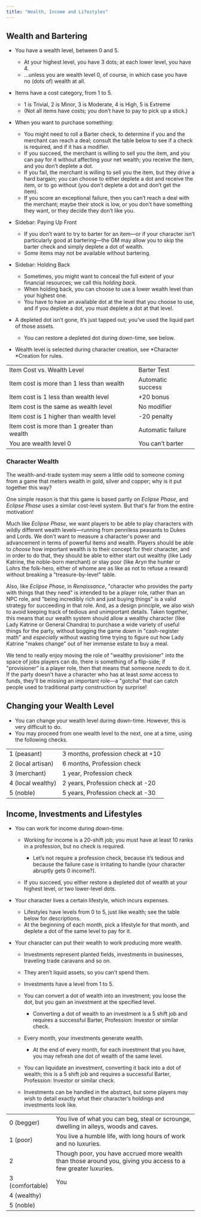```yaml
---
title: "Wealth, Income and Lifestyles"
---
```


## Wealth and Bartering

  - You have a wealth level, between 0 and 5.
    
      - At your highest level, you have 3 dots; at each lower level, you
        have 4.
      - ...unless you are wealth level 0, of course, in which case you
        have no (dots of) wealth at all.

  - Items have a cost category, from 1 to 5.
    
      - 1 is Trivial, 2 is Minor, 3 is Moderate, 4 is High, 5 is Extreme
      - (Not all items have costs; you don’t have to pay to pick up a
        stick.)

  - When you want to purchase something:
    
      - You might need to roll a Barter check, to determine if you and
        the merchant can reach a deal; consult the table below to see if
        a check is required, and if it has a modifier.
      - If you succeed, the merchant is willing to sell you the item,
        and you can pay for it without affecting your net wealth; you
        receive the item, and you don’t deplete a dot.
      - If you fail, the merchant is willing to sell you the item, but
        they drive a hard bargain; you can choose to either deplete a
        dot and receive the item, or to go without (you don’t deplete a
        dot and don’t get the item).
      - If you score an exceptional failure, then you can’t reach a deal
        with the merchant; maybe their stock is low, or you don’t have
        something they want, or they decide they don’t like you.

  - Sidebar: Paying Up Front
    
      - If you don’t want to try to barter for an item—or if your
        character isn’t particularly good at bartering—the GM may allow
        you to skip the barter check and simply deplete a dot of wealth.
      - Some items may not be available without bartering.

  - Sidebar: Holding Back
    
      - Sometimes, you might want to conceal the full extent of your
        financial resources; we call this *holding back*.
      - When holding back, you can choose to use a lower wealth level
        than your highest one.
      - You have to have an available dot at the level that you choose
        to use, and if you deplete a dot, you must deplete a dot at that
        level.

  - A depleted dot isn’t gone, it’s just tapped out; you’ve used the
    liquid part of those assets.
    
      - You can restore a depleted dot during down-time, see below.

  - Wealth level is selected during character creation, see *Character
    *Creation for rules.

|                                              |                   |
| -------------------------------------------- | ----------------- |
| Item Cost vs. Wealth Level                   | Barter Test       |
| Item cost is more than 1 less than wealth    | Automatic success |
| Item cost is 1 less than wealth level        | \+20 bonus        |
| Item cost is the same as wealth level        | No modifier       |
| Item cost is 1 higher than wealth level      | \-20 penalty      |
| Item cost is more than 1 greater than wealth | Automatic failure |
| You are wealth level 0                       | You can’t barter  |

<aside class="designnote">

### Character Wealth

The wealth-and-trade system may seem a little odd to someone coming from a game that meters wealth in gold, silver and copper;
why is it put together this way?

One simple reason is that this game is based partly on *Eclipse Phase*, and *Eclipse Phase* uses a similar cost-level system.
But that's far from the entire motivation!

Much like *Eclipse Phase*, we want players to be able to play characters with wildly different wealth levels&mdash;running from penniless peasants to Dukes and Lords.
We don't want to measure a character's power and advancement in terms of powerful items and wealth.
Players should be able to *choose* how important wealth is to their concept for their character, and in order to do that, they should be able to either start out wealthy (like Lady Katrine, the noble-born merchant) or stay poor (like Aryn the hunter or Lohrs the folk-hero, either of whome are as like as not to refuse a reward) without breaking a "treasure-by-level" table.

Also, like *Eclipse Phase*, in *Renaissance*, "character who provides the party with things that they need" is intended to be a player role, rather than an NPC role, and "being incredibly rich and just buying things" is a valid strategy for succeeding in that role.
And, as a design principle, we also wish to avoid keeping track of tedious and unimportant details.
Taken together, this means that our wealth system should allow a wealthy character (like Lady Katrine or General Chandra) to purchase a wide variety of useful things for the party, without bogging the game down in "cash-register math" and *especially* without wasting time trying to figure out how Lady Katrine "makes change" out of her immense estate to buy a meal.

We tend to really enjoy moving the role of "wealthy provisioner" into the space of jobs players can do, there is something of a flip-side; if "provisioner" is a player role, then that means that someone *needs* to do it.
If the party doesn't have a character who has at least *some* access to funds, they'll be missing an important role&mdash;a "gotcha" that can catch people used to traditional party construction by surprise!

</aside>

## Changing your Wealth Level

  - You can change your wealth level during down-time. However, this is
    very difficult to do.
  - You may proceed from one wealth level to the next, one at a time,
    using the following checks.

|                   |                                   |
| ----------------- | --------------------------------- |
| 1 (peasant)       | 3 months, profession check at +10 |
| 2 (local artisan) | 6 months, Profession check        |
| 3 (merchant)      | 1 year, Profession check          |
| 4 (local wealthy) | 2 years, Profession check at -20  |
| 5 (noble)         | 5 years, Profession check at -30  |

## Income, Investments and Lifestyles

  - You can work for income during down-time.
    
      - Working for income is a 20-shift job; you must have at least 10
        ranks in a profession, but no check is required.
        
          - Let’s not require a profession check, because it’s tedious
            and because the failure case is irritating to handle (your
            character abruptly gets 0 income?).
    
      - If you succeed, you either restore a depleted dot of wealth at
        your highest level, or two lower-level dots.

  - Your character lives a certain lifestyle, which incurs expenses.
    
      - Lifestyles have levels from 0 to 5, just like wealth; see the
        table below for descriptions.
      - At the beginning of each month, pick a lifestyle for that month,
        and deplete a dot of the same level to pay for it.

  - Your character can put their wealth to work producing more wealth.
    
      - Investments represent planted fields, investments in businesses,
        traveling trade caravans and so on.
    
      - They aren’t liquid assets, so you can’t spend them.
    
      - Investments have a level from 1 to 5.
    
      - You can convert a dot of wealth into an investment; you loose
        the dot, but you gain an investment at the specified level.
        
          - Converting a dot of wealth to an investment is a 5 shift job
            and requires a successful Barter, Profession: Investor or
            similar check.
    
      - Every month, your investments generate wealth.
        
          - At the end of every month, for each investment that you
            have, you may refresh one dot of wealth of the same level.
    
      - You can liquidate an investment, converting it back into a dot
        of wealth; this is a 5 shift job and requires a successful
        Barter, Profession: Investor or similar check.
    
      - Investments can be handled in the abstract, but some players may
        wish to detail exactly what their character’s holdings and
        investments look
like.

|                 |                                                                                                               |
| --------------- | ------------------------------------------------------------------------------------------------------------- |
| 0 (begger)      | You live of what you can beg, steal or scrounge, dwelling in alleys, woods and caves.                         |
| 1 (poor)        | You live a humble life, with long hours of work and no luxuries.                                              |
| 2               | Though poor, you have accrued more wealth than those around you, giving you access to a few greater luxuries. |
| 3 (comfortable) | You                                                                                                           |
| 4 (wealthy)     |                                                                                                               |
| 5 (noble)       |                                                                                                               |

